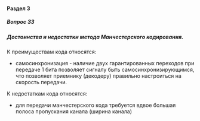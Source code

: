 #### Раздел 3

##### Вопрос 33

##### Достоинства и недостатки метода Манчестерского кодирования.

К преимуществам кода относятся:

- самосинхронизация - наличие двух гарантированных переходов при передаче 1 бита позволяет сигналу быть самосинхронизирующимся, что позволяет приемнику (декодеру) правильно настроиться на скорость передачи.

К недостаткам кода относятся:

- для передачи манчестерского кода требуется вдвое большая полоса пропускания канала (ширина канала)
